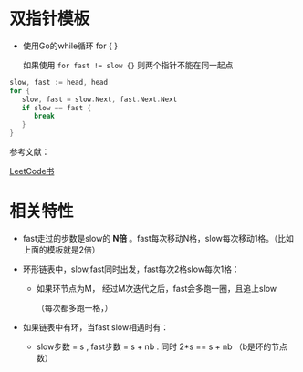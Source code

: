 

# 双指针模板

- 使用Go的while循环 for { }

   如果使用 `for fast != slow {}` 则两个指针不能在同一起点

```go
slow, fast := head, head 
for {
   slow, fast = slow.Next, fast.Next.Next
   if slow == fast {
      break
   }
}
```

参考文献：

[LeetCode书](https://leetcode-cn.com/leetbook/read/linked-list/fhzyi/)



# 相关特性

- fast走过的步数是slow的 **N倍** 。fast每次移动N格，slow每次移动1格。（比如上面的模板就是2倍）

- 环形链表中，slow,fast同时出发，fast每次2格slow每次1格：

   - 如果环节点为M， 经过M次迭代之后，fast会多跑一圈，且追上slow

      （每次都多跑一格，）

- 如果链表中有环，当fast slow相遇时有：

   - slow步数 = s ,  fast步数 = s + nb . 同时 2*s == s + nb  （b是环的节点数）
